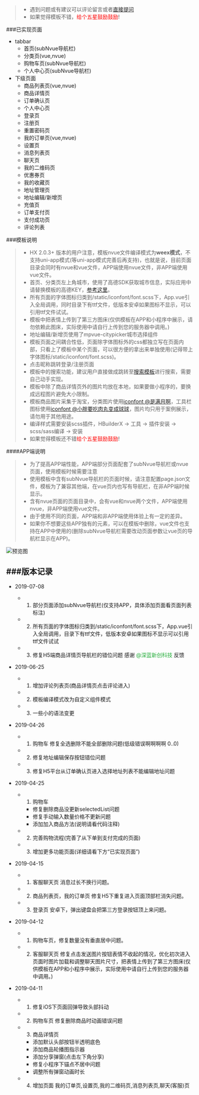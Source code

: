 [参考这里]: https://ask.dcloud.net.cn/article/35070 "参考这里aha"


> * 遇到问题或有建议可以评论留言或者[直接提问](https://ask.dcloud.net.cn/publish/ext/?pn=商城模板&uid=518399)
> * 如果觉得模板不错，<font color=#f00>给个五星鼓励鼓励</font>!

###已实现页面
* tabbar
	* 首页(subNvue导航栏)
	* 分类页(vue,nvue)
	* 购物车页(subNvue导航栏)
	* 个人中心页(subNvue导航栏)
* 下级页面
	* 商品列表页(vue,nvue)
	* 商品详情页
	* 订单确认页
	* 个人中心页
	* 登录页
	* 注册页
	* 重置密码页
	* 我的订单页(vue,nvue)
	* 设置页
	* 消息列表页
	* 聊天页
	* 我的二维码页
	* 优惠券页
	* 我的收藏页
	* 地址管理页
	* 地址编辑/新增页
	* 充值页
	* 订单支付页
	* 支付成功页
	* 评论列表

###模板说明
> * HX 2.0.3+ 版本的用户注意，模板nvue文件编译模式为**weex模式**，不支持uni-app模式(等uni-app模式完善后再支持)，也就是说，目前页面目录会同时有nvue和vue文件，APP端使用nvue文件，非APP端使用vue文件。
> * 首页、分类页左上角城市，使用了高德SDK获取城市信息，实际应用中请替换模板的高德KEY，[参考这里]。
> * 所有页面的字体图标归类到/static/iconfont/font.scss下，App.vue引入全局调用，同时目录下有ttf文件，低版本安卓如果图标不显示，可以引用ttf文件试试。
> * 模板中把表情上传到了第三方图床(仅供模板在APP和小程序中展示，请勿依赖此图床，实际使用中请自行上传到您的服务器中调用。)
> * 地址编辑/新增页使用了mpvue-citypicker城市选择组件
> * 模板页面之间耦合性低，页面除字体图标外的css都独立写在页面内部，只看上了模板中某个页面，可以很方便的拿出来单独使用(记得带上字体图标/static/iconfont/font.scss)。
> * 点击昵称跳转登录/注册页面
> * 模板中的搜索功能，建议用户直接做成跳转至[搜索模板](https://ext.dcloud.net.cn/plugin?id=91)进行搜索，需要自己动手实现。
> * 模板中除了商品详情页外的图片均放在本地，如果要做小程序的，要换成远程图片避免大小限制。
> * 模板商品图片采集于淘宝，分类图片使用[iconfont @是满月啊](https://www.iconfont.cn/collections/detail?cid=10840)，工具栏图标使用[iconfont @小胖要吃肉丸变成球球](https://www.iconfont.cn/collections/detail?cid=13655)，图片均只用于案例展示，请勿用于其他用途。
> * 编译样式需要安装scss插件，HBuilderX -> 工具 -> 插件安装 -> scss/sass编译 -> 安装
> * 如果觉得模板还不错<font color=#f00>给个五星鼓励鼓励</font>!

####APP端说明
> * 为了提高APP端性能，APP端部分页面配套了subNvue导航栏或nvue页面，使用模板时候需要注意
> * 使用模板中含有subNvue导航栏的页面时候，请注意配置page.json文件，模板为了兼容其他端，在vue页内也写有导航栏，在非APP端时候显示。
> * 含有nvue页面的页面目录中，会有vue和nvue两个文件，APP端使用nvue，非APP端使用vue文件。
> * 由于使用不同的页面，APP端和非APP端使用体验上有一定的差异。
> * 如果你不想要这些APP独有的元素，可以在模板中删除，vue文件也支持在APP中使用的(删除subNvue导航栏需要改动页面参数让vue页的导航栏显示在APP)。

![预览图](https://ae01.alicdn.com/kf/HTB1mCUASPTpK1RjSZKP7613UpXae.png)

###版本记录
-------------
* 2019-07-08
	* 1. 部分页面添加subNvue导航栏(仅支持APP，具体添加页面看页面列表标注)
	* 2. 所有页面的字体图标归类到/static/iconfont/font.scss下，App.vue引入全局调用，目录下有ttf文件，低版本安卓如果图标不显示可以引用ttf文件试试
	* 3. 修复H5端商品详情页导航栏的错位问题 感谢 <font color=#22ac38>@深蓝新创科技</font> 反馈

* 2019-06-25
	* 1. 增加评论列表页(商品详情页点击评论进入)
	* 2. 模板编译模式改为自定义组件模式
	* 3. 一些小的语法变更

* 2019-04-26
	* 1. 购物车 修复全选删除不能全部删除问题(低级错误啊啊啊啊 0..0)
	* 2. 修复地址编辑保存按钮错位问题
	* 3. 修复H5平台从订单确认页进入选择地址列表不能编辑地址问题

* 2019-04-25
	* 1. 购物车
		- 修复删除商品没更新selectedList问题
		- 修复手动输入数量价格不更新问题
		- 添加加入商品方法(说明请看代码注释)
	* 2. 完善购物流程(完善了从下单到支付完成的页面)
	* 3. 增加更多功能页面(详细请看下方“已实现页面”)

* 2019-04-15
	* 1. 客服聊天页 消息过长不换行问题。
	* 2. 商品列表页，我的订单页 修复H5下重复进入页面顶部栏消失问题。
	* 3. 登录页 安卓下，弹出键盘会把第三方登录按钮顶上来问题。

* 2019-04-12 
	* 1. 购物车页，修复数量没有垂直居中问题。
	* 2. 客服聊天页 修复点击发送图片按钮表情不收起的情况，优化初次进入页面时图片加载和调整聊天图片尺寸，把表情上传到了第三方图床(仅供模板在APP和小程序中展示，实际使用中请自行上传到您的服务器中调用。)

* 2019-04-11 
	* 1. 修复iOS下页面回弹导致头部抖动
	* 2. 购物车页 修复删除商品时动画错误问题
	* 3. 商品详情页 
		- 添加默认头部按钮半透明底色
		- 添加商品轮播图指示器
		- 添加分享弹窗(点击左下角分享)
		- 修复小程序下锚点不居中问题
		- 调整所有弹窗动画时长
	* 4. 增加页面 我的订单页,设置页,我的二维码页,消息列表页,聊天(客服)页
